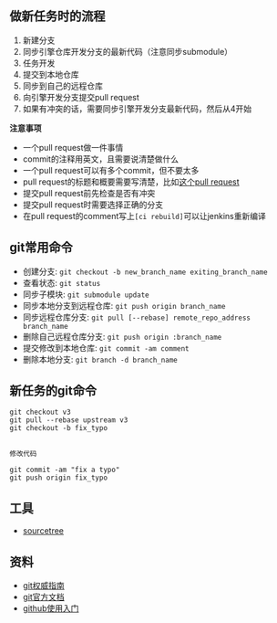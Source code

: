## 做新任务时的流程

1. 新建分支
2. 同步引擎仓库开发分支的最新代码（注意同步submodule）
3. 任务开发
4. 提交到本地仓库
5. 同步到自己的远程仓库
6. 向引擎开发分支提交pull request
7. 如果有冲突的话，需要同步引擎开发分支最新代码，然后从4开始

**注意事项**

* 一个pull request做一件事情
* commit的注释用英文，且需要说清楚做什么
* 一个pull request可以有多个commit，但不要太多
* pull request的标题和概要需要写清楚，比如[这个pull request](https://github.com/cocos2d/cocos2d-x/pull/12633)
* 提交pull request前先检查是否有冲突
* 提交pull request时需要选择正确的分支
* 在pull request的comment写上`[ci rebuild]`可以让jenkins重新编译

## git常用命令

* 创建分支: `git checkout -b new_branch_name exiting_branch_name`
* 查看状态: `git status`
* 同步子模块: `git submodule update`
* 同步本地分支到远程仓库: `git push origin branch_name`
* 同步远程仓库分支: `git pull [--rebase] remote_repo_address branch_name`
* 删除自己远程仓库分支: `git push origin :branch_name`
* 提交修改到本地仓库: `git commit -am comment`
* 删除本地分支: `git branch -d branch_name`

## 新任务的git命令

```
git checkout v3
git pull --rebase upstream v3
git checkout -b fix_typo


修改代码

git commit -am "fix a typo"
git push origin fix_typo
```

## 工具

* [sourcetree](https://www.sourcetreeapp.com/)

## 资料

* [git权威指南](http://product.china-pub.com/194010)
* [git官方文档](http://git-scm.com/docs/gittutorial)
* [github使用入门](https://guides.github.com/activities/hello-world/)